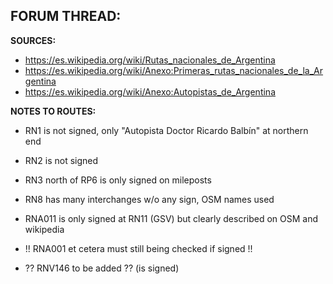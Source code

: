 ﻿**FORUM THREAD:**
- 


**SOURCES:**
- https://es.wikipedia.org/wiki/Rutas_nacionales_de_Argentina
- https://es.wikipedia.org/wiki/Anexo:Primeras_rutas_nacionales_de_la_Argentina
- https://es.wikipedia.org/wiki/Anexo:Autopistas_de_Argentina


**NOTES TO ROUTES:**
- RN1 is not signed, only "Autopista Doctor Ricardo Balbín" at northern end
- RN2 is not signed
- RN3 north of RP6 is only signed on mileposts
- RN8 has many interchanges w/o any sign, OSM names used
- RNA011 is only signed at RN11 (GSV) but clearly described on OSM and wikipedia

- !! RNA001 et cetera must still being checked if signed !!
- ?? RNV146 to be added ?? (is signed)